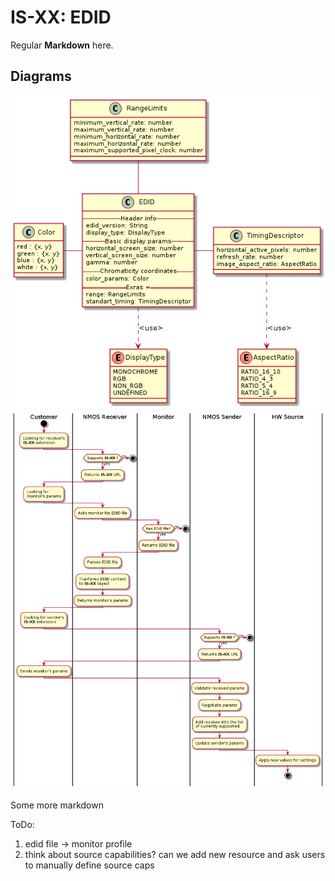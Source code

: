 # IS-XX: EDID

Regular **Markdown** here.

## Diagrams

![EDID Data model](images/EDID_Data_Model.png)
![EDID Negotiation activity model](images/EDID_Negotiation_activity.png)

Some more markdown

ToDo:
1) edid file -> monitor profile
2) think about source capabilities?
    can we add new resource and ask users to manually define source caps